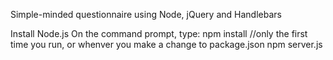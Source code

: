 Simple-minded questionnaire using Node, jQuery and Handlebars

Install Node.js
On the command prompt, type:
npm install      //only the first time you run, or whenver you make a change to package.json
npm server.js

